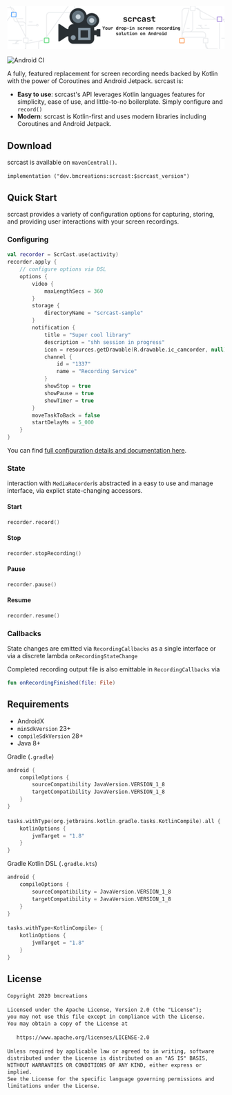 ![scrcast](readme-header.png)

![Android CI](https://github.com/bmcreations/scrcast/workflows/Android%20CI/badge.svg)

A fully, featured replacement for screen recording needs backed by Kotlin with the power of Coroutines and Android Jetpack. scrcast is:

* <b>Easy to use</b>: scrcast's API leverages Kotlin languages features for simplicity, ease of use, and little-to-no boilerplate. Simply configure and `record()`
* <b>Modern</b>: scrcast is Kotlin-first and uses modern libraries including Coroutines and Android Jetpack.

## Download

scrcast is available on `mavenCentral()`.

`implementation ("dev.bmcreations:scrcast:$scrcast_version")`

## Quick Start

scrcast provides a variety of configuration options for capturing, storing, and providing user interactions with your screen recordings.

### Configuring

```kotlin
val recorder = ScrCast.use(activity)
recorder.apply {
    // configure options via DSL
    options {
        video {
            maxLengthSecs = 360
        }
        storage {
            directoryName = "scrcast-sample"
        }
        notification {
            title = "Super cool library"
            description = "shh session in progress"
            icon = resources.getDrawable(R.drawable.ic_camcorder, null).toBitmap()
            channel {
                id = "1337"
                name = "Recording Service"
            }
            showStop = true
            showPause = true
            showTimer = true
        }
        moveTaskToBack = false
        startDelayMs = 5_000
    }
}
```

You can find [full configuration details and documentation here](https://bmcreations.github.io/scrcast/).

### State

interaction with `MediaRecorder`is abstracted in a easy to use and manage interface, via explict state-changing accessors.

#### Start

```kotlin
recorder.record()
```

#### Stop

```kotlin
recorder.stopRecording()
```

#### Pause

```kotlin
recorder.pause()
```

#### Resume

```kotlin
recorder.resume()
```

### Callbacks

State changes are emitted via `RecordingCallbacks` as a single interface or via a discrete lambda `onRecordingStateChange`

Completed recording output file is also emittable in `RecordingCallbacks` via

 ```kotlin
 fun onRecordingFinished(file: File)
 ```

## Requirements

* AndroidX
* `minSdkVersion` 23+
* `compileSdkVersion` 28+
* Java 8+

Gradle (`.gradle`)

```kotlin
android {
    compileOptions {
        sourceCompatibility JavaVersion.VERSION_1_8
        targetCompatibility JavaVersion.VERSION_1_8
    }
}

tasks.withType(org.jetbrains.kotlin.gradle.tasks.KotlinCompile).all {
    kotlinOptions {
        jvmTarget = "1.8"
    }
}
```

Gradle Kotlin DSL (`.gradle.kts`)

```kotlin
android {
    compileOptions {
        sourceCompatibility = JavaVersion.VERSION_1_8
        targetCompatibility = JavaVersion.VERSION_1_8
    }
}

tasks.withType<KotlinCompile> {
    kotlinOptions {
        jvmTarget = "1.8"
    }
}
```

## License

```text
Copyright 2020 bmcreations

Licensed under the Apache License, Version 2.0 (the "License");
you may not use this file except in compliance with the License.
You may obtain a copy of the License at

   https://www.apache.org/licenses/LICENSE-2.0

Unless required by applicable law or agreed to in writing, software
distributed under the License is distributed on an "AS IS" BASIS,
WITHOUT WARRANTIES OR CONDITIONS OF ANY KIND, either express or implied.
See the License for the specific language governing permissions and
limitations under the License.
```
